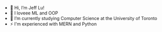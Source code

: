 - 👋 Hi, I’m Jeff Lu!
- 👀 I loveee ML and OOP
- 🌱 I’m currently studying Computer Science at the University of Toronto
- ⚡ I'm experienced with MERN and Python

<!---
Jeff15321/Jeff15321 is a ✨ special ✨ repository because its `README.md` (this file) appears on your GitHub profile.
You can click the Preview link to take a look at your changes.
--->
